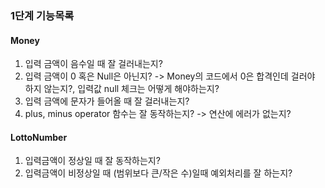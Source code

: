 ### 1단계 기능목록

#### Money
1. 입력 금액이 음수일 때 잘 걸러내는지?
2. 입력 금액이 0 혹은 Null은 아닌지? 
   -> Money의 코드에서 0은 합격인데 걸러야 하지 않는지?, 입력값 null 체크는 어떻게 해야하는지?
3. 입력 금액에 문자가 들어올 때 잘 걸러내는지?
4. plus, minus operator 함수는 잘 동작하는지? -> 연산에 에러가 없는지?


#### LottoNumber
1. 입력금액이 정상일 때 잘 동작하는지?
2. 입력금액이 비정상일 때 (범위보다 큰/작은 수)일때 예외처리를 잘 하는지?